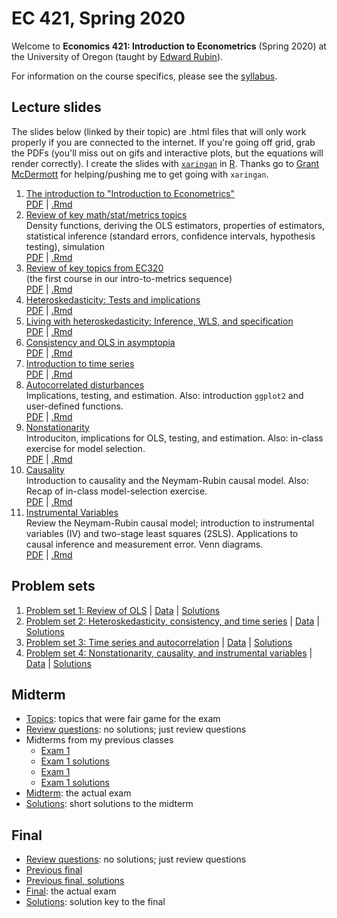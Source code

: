 # EC 421, Spring 2020

Welcome to **Economics 421: Introduction to Econometrics** (Spring 2020) at the University of Oregon (taught by [Edward Rubin](https://edrub.in)).

For information on the course specifics, please see the [syllabus](https://raw.githack.com/edrubin/EC421S20/master/Syllabus/syllabus.pdf).

## Lecture slides

The slides below (linked by their topic) are .html files that will only work properly if you are connected to the internet. If you're going off grid, grab the PDFs (you'll miss out on gifs and interactive plots, but the equations will render correctly). I create the slides with [`xaringan`](https://github.com/yihui/xaringan/wiki) in [R](cran.r-project.org). Thanks go to [Grant McDermott](grantmcdermott.com/) for helping/pushing me to get going with `xaringan`.

1. [The introduction to "Introduction to Econometrics"](https://raw.githack.com/edrubin/EC421S20/master/notes/01-intro/01-intro.html) <br> [PDF](https://raw.githack.com/edrubin/EC421S20/master/notes/01-intro/01-intro.pdf) | [.Rmd](https://github.com/edrubin/EC421S20/blob/master/notes/01-intro/01-intro.Rmd)
2. [Review of key math/stat/metrics topics](https://raw.githack.com/edrubin/EC421S20/master/notes/02-review/02-review.html)<br>Density functions, deriving the OLS estimators, properties of estimators, statistical inference (standard errors, confidence intervals, hypothesis testing), simulation <br> [PDF](https://raw.githack.com/edrubin/EC421S20/master/notes/02-review/02-review.pdf) | [.Rmd](https://github.com/edrubin/EC421S20/blob/master/notes/02-review/02-review.Rmd)
3. [Review of key topics from EC320](https://raw.githack.com/edrubin/EC421S20/master/notes/03-review/03-review.html)<br>(the first course in our intro-to-metrics sequence) <br> [PDF](https://raw.githack.com/edrubin/EC421S20/master/notes/03-review/03-review.pdf) | [.Rmd](https://github.com/edrubin/EC421S20/blob/master/notes/03-review/03-review.Rmd)
4. [Heteroskedasticity: Tests and implications](https://raw.githack.com/edrubin/EC421S20/master/notes/04-heteroskedasticity/04-heteroskedasticity.html) <br> [PDF](https://raw.githack.com/edrubin/EC421S20/master/notes/04-heteroskedasticity/04-heteroskedasticity.pdf) | [.Rmd](https://github.com/edrubin/EC421S20/blob/master/notes/04-heteroskedasticity/04-heteroskedasticity.Rmd)
5. [Living with heteroskedasticity: Inference, WLS, and specification](https://raw.githack.com/edrubin/EC421S20/master/notes/05-heteroskedasticity/05-heteroskedasticity.html) <br> [PDF](https://raw.githack.com/edrubin/EC421S20/master/notes/05-heteroskedasticity/05-heteroskedasticity.pdf) | [.Rmd](https://github.com/edrubin/EC421S20/blob/master/notes/05-heteroskedasticity/05-heteroskedasticity.Rmd)
6. [Consistency and OLS in asymptopia](https://raw.githack.com/edrubin/EC421S20/master/notes/06-consistency/06-consistency.html) <br> [PDF](https://raw.githack.com/edrubin/EC421S20/master/notes/06-consistency/06-consistency.pdf) | [.Rmd](https://github.com/edrubin/EC421S20/blob/master/notes/06-consistency/06-consistency.Rmd)
7. [Introduction to time series](https://raw.githack.com/edrubin/EC421S20/master/notes/07-timeseries/07-time-series.html) <br> [PDF](https://raw.githack.com/edrubin/EC421S20/master/notes/07-timeseries/07-time-series.pdf) | [.Rmd](https://github.com/edrubin/EC421S20/blob/master/notes/07-timeseries/07-time-series.Rmd)
8. [Autocorrelated disturbances](https://raw.githack.com/edrubin/EC421S20/master/notes/08-autocorrelation/08-autocorrelation.html)<br>Implications, testing, and estimation. Also: introduction `ggplot2` and user-defined functions. <br> [PDF](https://raw.githack.com/edrubin/EC421S20/master/notes/08-autocorrelation/08-autocorrelation.pdf) | [.Rmd](https://github.com/edrubin/EC421S20/blob/master/notes/08-autocorrelation/08-autocorrelation.Rmd)
9. [Nonstationarity](https://raw.githack.com/edrubin/EC421S20/master/notes/09-nonstationarity/09-nonstationarity.html)<br>Introduciton, implications for OLS, testing, and estimation. Also: in-class exercise for model selection. <br> [PDF](https://raw.githack.com/edrubin/EC421S20/master/notes/09-nonstationarity/09-nonstationarity.pdf) | [.Rmd](https://github.com/edrubin/EC421S20/blob/master/notes/09-nonstationarity/09-nonstationarity.Rmd)
10. [Causality](https://raw.githack.com/edrubin/EC421S20/master/notes/10-causality/10-causality.html)<br>Introduction to causality and the Neymam-Rubin causal model. Also: Recap of in-class model-selection exercise. <br> [PDF](https://raw.githack.com/edrubin/EC421S20/master/notes/10-causality/10-causality.pdf) | [.Rmd](https://github.com/edrubin/EC421S20/blob/master/notes/10-causality/10-causality.Rmd)
11. [Instrumental Variables](https://raw.githack.com/edrubin/EC421S20/master/notes/11-iv/11-iv.html)<br>Review the Neymam-Rubin causal model; introduction to instrumental variables (IV) and two-stage least squares (2SLS). Applications to causal inference and measurement error. Venn diagrams. <br> [PDF](https://raw.githack.com/edrubin/EC421S20/master/notes/11-iv/11-iv.pdf) | [.Rmd](https://github.com/edrubin/EC421S20/blob/master/notes/11-iv/11-iv.Rmd)

## Problem sets

1. [Problem set 1: Review of OLS](https://raw.githack.com/edrubin/EC421S20/master/problem-sets/001-assignment.pdf) | [Data](https://raw.githack.com/edrubin/EC421S20/master/problem-sets/001-data.csv) | [Solutions](https://raw.githack.com/edrubin/EC421S20/master/problem-sets/001-solutions.pdf)
2. [Problem set 2: Heteroskedasticity, consistency, and time series](https://raw.githack.com/edrubin/EC421S20/master/problem-sets/002-assignment.pdf) | [Data](https://raw.githack.com/edrubin/EC421S20/master/problem-sets/002-data.csv) | [Solutions](https://raw.githack.com/edrubin/EC421S20/master/problem-sets/002-solutions.pdf)
3. [Problem set 3: Time series and autocorrelation](https://raw.githack.com/edrubin/EC421S20/master/problem-sets/003-assignment.pdf) | [Data](https://raw.githack.com/edrubin/EC421S20/master/problem-sets/003-data.csv) | [Solutions](https://raw.githack.com/edrubin/EC421S20/master/problem-sets/003-solutions.pdf)
4. [Problem set 4: Nonstationarity, causality, and instrumental variables](https://raw.githack.com/edrubin/EC421S20/master/problem-sets/004-assignment.pdf) | [Data](https://raw.githack.com/edrubin/EC421S20/master/problem-sets/004-data.csv) | [Solutions](https://raw.githack.com/edrubin/EC421S20/master/problem-sets/004-solutions.pdf)

## Midterm

- [Topics](https://raw.githack.com/edrubin/EC421S20/master/midterm/midterm-prep/midterm_topics.pdf): topics that were fair game for the exam
- [Review questions](https://raw.githack.com/edrubin/EC421S20/master/midterm-prep/midterm_review.pdf): no solutions; just review questions
- Midterms from my previous classes
  - [Exam 1](https://raw.githack.com/edrubin/EC421S20/master/midterms-previous/practice_exam.pdf)
  - [Exam 1 solutions](https://raw.githack.com/edrubin/EC421S20/master/midterms-previous/practice_exam_key.pdf)
  - [Exam 1](https://raw.githack.com/edrubin/EC421S20/master/midterms-previous/practice_exam2.pdf)
  - [Exam 1 solutions](https://raw.githack.com/edrubin/EC421S20/master/midterms-previous/practice_exam2_key.pdf)
- [Midterm](https://raw.githack.com/edrubin/EC421S20/master/midterm/midterm.pdf): the actual exam
- [Solutions](https://raw.githack.com/edrubin/EC421S20/master/midterm/midterm-solutions.pdf): short solutions to the midterm

## Final

- [Review questions](https://raw.githack.com/edrubin/EC421S20/master/final/final-prep/final-review.pdf): no solutions; just review questions
- [Previous final](https://raw.githack.com/edrubin/EC421S20/master/final/final-prep/final-previous.pdf)
- [Previous final, solutions](https://raw.githack.com/edrubin/EC421S20/master/final/final-prep/final-previous-key.pdf)
- [Final](https://raw.githack.com/edrubin/EC421S20/master/final/final.pdf): the actual exam
- [Solutions](https://raw.githack.com/edrubin/EC421S20/master/final/final-solutions.pdf): solution key to the final
